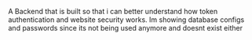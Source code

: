 A Backend that is built so that i can better understand how token authentication and website security works. 
Im showing database configs and passwords since its not being used anymore and doesnt exist either
